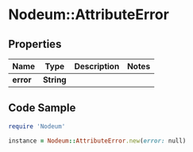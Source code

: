 # Nodeum::AttributeError

## Properties

Name | Type | Description | Notes
------------ | ------------- | ------------- | -------------
**error** | **String** |  | 

## Code Sample

```ruby
require 'Nodeum'

instance = Nodeum::AttributeError.new(error: null)
```


